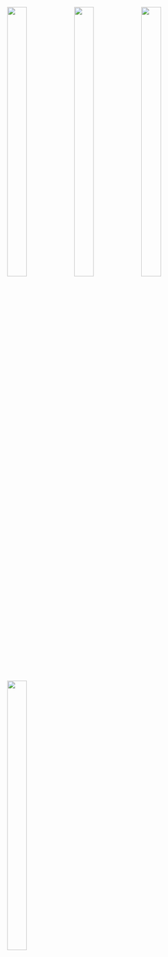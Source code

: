 <p float="center>
          
<img src="https://user-images.githubusercontent.com/113609040/210040596-19a974e5-a1c9-4da7-a54e-a68404ed17e0.png" width=22% height=35%>

<img src="https://user-images.githubusercontent.com/113609040/210927954-d77e8d71-19a0-4feb-b339-7816c4fdb1b0.png" width=30% height=40%>

<img src="https://user-images.githubusercontent.com/113609040/210928012-eadc61fa-64ee-4a32-b226-abb64865596c.png" width=30% height=40%>

<img src="https://user-images.githubusercontent.com/113609040/210928168-235e132b-003a-4490-8681-63cea3f585f7.png" width=30% height=40%>

<img src="https://user-images.githubusercontent.com/113609040/210928223-0fb2977e-3b8b-4119-8b48-5b44a9700d0a.png" width=30% height=40%>
                                                                                                                 
</p>
